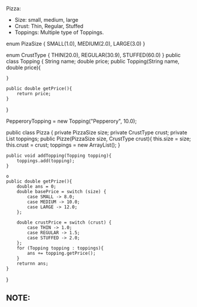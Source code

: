 Pizza:
- Size: small, medium, large
- Crust: Thin, Regular, Stuffed
- Toppings: Multiple type of Toppings.


enum PizaSize {
    SMALL(1.0), MEDIUM(2.0), LARGE(3.0)
}

enum CrustType {
    THIN(20.0), REGULAR(30.9), STUFFED(60.0)
}
public class Topping {
    String name;
    double price;
    public Topping(String name, double price){

    }

    public double getPrice(){
        return price; 
    }
}

PepperoryTopping = new Topping("Pepperory", 10.0);

public class Pizza {
    private PizzaSize size;
    private CrustType crust;
    private List<Topping> toppings;
    public Pizze(PizzaSize size, CrustType crust){
        this.size = size;
        this.crust = crust;
        toppings = new ArrayList<Topping>();
    }

    public void addTopping(Topping topping){
        toppings.add(topping);
    }

    o
    public double getPrize(){
        double ans = 0;
        double basePrice = switch (size) {
            case SMALL -> 8.0;
            case MEDIUM -> 10.0;
            case LARGE -> 12.0;
        };

        double crustPrice = switch (crust) {
            case THIN -> 1.0;
            case REGULAR -> 1.5;
            case STUFFED -> 2.0;
        };
        for (Topping topping : toppings){
            ans += topping.getPrice();
        }
        returnn ans;
    }

}


**NOTE**:
- 